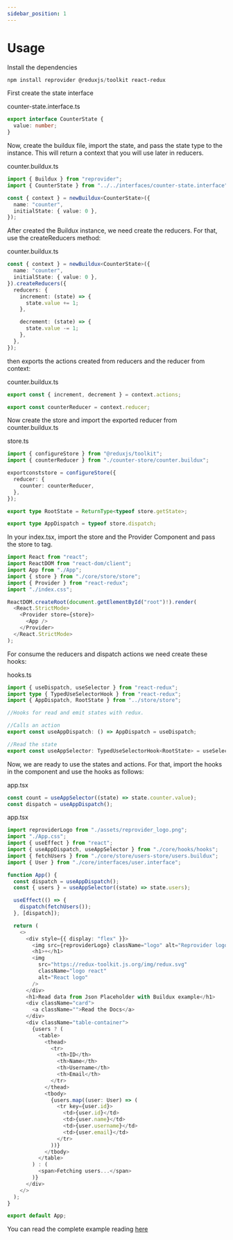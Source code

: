```yaml
---
sidebar_position: 1
---
```


# Usage

Install the dependencies

```powershell
npm install reprovider @reduxjs/toolkit react-redux
```

First create the state interface

counter-state.interface.ts

```typescript
export interface CounterState {
  value: number;
}
```

Now, create the buildux file, import the state, and pass the state type to the instance. This will return a context that you will use later in reducers.

counter.buildux.ts

```typescript
import { Buildux } from "reprovider";
import { CounterState } from "../../interfaces/counter-state.interface";

const { context } = newBuildux<CounterState>({
  name: "counter",
  initialState: { value: 0 },
});
```

After created the Buildux instance, we need create the reducers. For that, use the createReducers method:

counter.buildux.ts

```typescript
const { context } = newBuildux<CounterState>({
  name: "counter",
  initialState: { value: 0 },
}).createReducers({
  reducers: {
    increment: (state) => {
      state.value += 1;
    },

    decrement: (state) => {
      state.value -= 1;
    },
  },
});
```

then exports the actions created from reducers and the reducer from context:

counter.buildux.ts

```typescript
export const { increment, decrement } = context.actions;

export const counterReducer = context.reducer;
```

Now create the store and import the exported reducer from counter.buildux.ts

store.ts

```typescript
import { configureStore } from "@reduxjs/toolkit";
import { counterReducer } from "./counter-store/counter.buildux";

exportconststore = configureStore({
  reducer: {
    counter: counterReducer,
  },
});

export type RootState = ReturnType<typeof store.getState>;

export type AppDispatch = typeof store.dispatch;
```

In your index.tsx, import the store and the Provider Component and pass the store to tag.

```typescript
import React from "react";
import ReactDOM from "react-dom/client";
import App from "./App";
import { store } from "./core/store/store";
import { Provider } from "react-redux";
import "./index.css";

ReactDOM.createRoot(document.getElementById("root")!).render(
  <React.StrictMode>
    <Provider store={store}>
      <App />
    </Provider>
  </React.StrictMode>
);
```

For consume the reducers and dispatch actions we need create these hooks:

hooks.ts

```typescript
import { useDispatch, useSelector } from "react-redux";
import type { TypedUseSelectorHook } from "react-redux";
import { AppDispatch, RootState } from "../store/store";

//Hooks for read and emit states with redux.

//Calls an action
export const useAppDispatch: () => AppDispatch = useDispatch;

//Read the state
export const useAppSelector: TypedUseSelectorHook<RootState> = useSelector;
```

Now, we are ready to use the states and actions. For that, import the hooks in the component and use the hooks as follows:

app.tsx

```typescript
const count = useAppSelector((state) => state.counter.value);
const dispatch = useAppDispatch();
```

app.tsx

```typescript
import reproviderLogo from "./assets/reprovider_logo.png";
import "./App.css";
import { useEffect } from "react";
import { useAppDispatch, useAppSelector } from "./core/hooks/hooks";
import { fetchUsers } from "./core/store/users-store/users.buildux";
import { User } from "./core/interfaces/user.interface";

function App() {
  const dispatch = useAppDispatch();
  const { users } = useAppSelector((state) => state.users);

  useEffect(() => {
    dispatch(fetchUsers());
  }, [dispatch]);

  return (
    <>
      <div style={{ display: "flex" }}>
        <img src={reproviderLogo} className="logo" alt="Reprovider logo" />
        <h1>+</h1>
        <img
          src="https://redux-toolkit.js.org/img/redux.svg"
          className="logo react"
          alt="React logo"
        />
      </div>
      <h1>Read data from Json Placeholder with Buildux example</h1>
      <div className="card">
        <a className="">Read the Docs</a>
      </div>
      <div className="table-container">
        {users ? (
          <table>
            <thead>
              <tr>
                <th>ID</th>
                <th>Name</th>
                <th>Username</th>
                <th>Email</th>
              </tr>
            </thead>
            <tbody>
              {users.map((user: User) => (
                <tr key={user.id}>
                  <td>{user.id}</td>
                  <td>{user.name}</td>
                  <td>{user.username}</td>
                  <td>{user.email}</td>
                </tr>
              ))}
            </tbody>
          </table>
        ) : (
          <span>Fetching users...</span>
        )}
      </div>
    </>
  );
}

export default App;
```

You can read the complete example reading [here](https://github.com/Lopez15-Hub/reprovider/tree/master/examples/buildux-counter)

